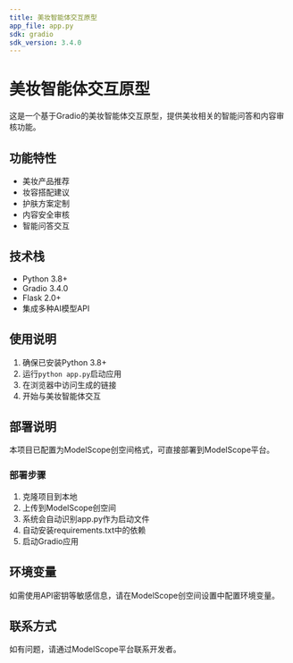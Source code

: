 ```yaml
---
title: 美妆智能体交互原型
app_file: app.py
sdk: gradio
sdk_version: 3.4.0
---
```


# 美妆智能体交互原型

这是一个基于Gradio的美妆智能体交互原型，提供美妆相关的智能问答和内容审核功能。

## 功能特性

- 美妆产品推荐
- 妆容搭配建议
- 护肤方案定制
- 内容安全审核
- 智能问答交互

## 技术栈

- Python 3.8+
- Gradio 3.4.0
- Flask 2.0+
- 集成多种AI模型API

## 使用说明

1. 确保已安装Python 3.8+
2. 运行`python app.py`启动应用
3. 在浏览器中访问生成的链接
4. 开始与美妆智能体交互

## 部署说明

本项目已配置为ModelScope创空间格式，可直接部署到ModelScope平台。

### 部署步骤

1. 克隆项目到本地
2. 上传到ModelScope创空间
3. 系统会自动识别app.py作为启动文件
4. 自动安装requirements.txt中的依赖
5. 启动Gradio应用

## 环境变量

如需使用API密钥等敏感信息，请在ModelScope创空间设置中配置环境变量。

## 联系方式

如有问题，请通过ModelScope平台联系开发者。